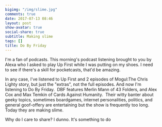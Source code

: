 ```yaml
---
bigimg: "/img/slime.jpg"
comments: true
date: 2017-07-13 08:46
layout: post
show-avatar: true
social-share: true
subtitle: Making slime
tags: []
title: Do By Friday
---
```



I'm a fan of podcasts. This morning's podcast listening brought to you by Alexa who I asked to play Up First while I was putting on my shoes. I need to see if there's a skill for pocketcasts, that'd be amazing.

In any case, I've listened to Up First and 2 episodes of Mogul:The Chris Lighty story, but just the "extras", not the full episodes. And now I'm listening to Do By Friday.  DBF features Merlin Mann of 43 Folders, and Alex Cox and Max Temkin of Cards Against Humanity.  Their witty banter about geeky topics, sometimes boardgames, internet personalities, politics, and general goof-offery are entertaining but the show is frequently too long.   Today they are making slime.

Why do I care to share? I dunno. It's something to do